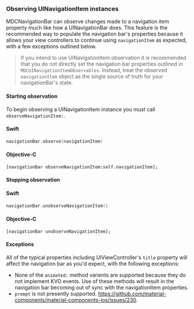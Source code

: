 ### Observing UINavigationItem instances

MDCNavigationBar can observe changes made to a navigation item property much like how a
UINavigationBar does. This feature is the recommended way to populate the navigation bar's
properties because it allows your view controllers to continue using `navigationItem` as expected,
with a few exceptions outlined below.

> If you intend to use UINavigationItem observation it is recommended that you do not directly set
> the navigation bar properties outlined in `MDCUINavigationItemObservables`. Instead, treat the
> observed `navigationItem` object as the single source of truth for your navigationBar's state.

#### Starting observation

To begin observing a UINavigationItem instance you must call `observeNavigationItem:`.

<!--<div class="material-code-render" markdown="1">-->
#### Swift
```swift
navigationBar.observe(navigationItem)
```

#### Objective-C
```objc
[navigationBar observeNavigationItem:self.navigationItem];
```
<!--</div>-->

#### Stopping observation

<!--<div class="material-code-render" markdown="1">-->
#### Swift
```swift
navigationBar.unobserveNavigationItem()
```

#### Objective-C
```objc
[navigationBar unobserveNavigationItem];
```
<!--</div>-->

#### Exceptions

All of the typical properties including UIViewController's `title` property will affect the
navigation bar as you'd expect, with the following exceptions:

- None of the `animated:` method varients are supported because they do not implement KVO events.
  Use of these methods will result in the navigation bar becoming out of sync with the
  navigationItem properties.
- `prompt` is not presently supported. https://github.com/material-components/material-components-ios/issues/230.

